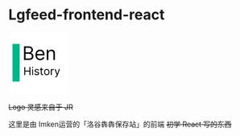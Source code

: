 # Lgfeed-frontend-react

<div style="width: 120px">

[![](./packages/web/public/logo.png)](https://www.figma.com/file/zjn9bnbcj7O16GY5hhXNDR/Untitled?type=design&node-id=4%3A2&mode=design&t=4pwF1Q3lF3k51Sbn-1)

</div>

~~Logo 灵感来自于 JR~~

这里是由 Imken运营的「洛谷犇犇保存站」的前端 ~~初学 React 写的东西~~
